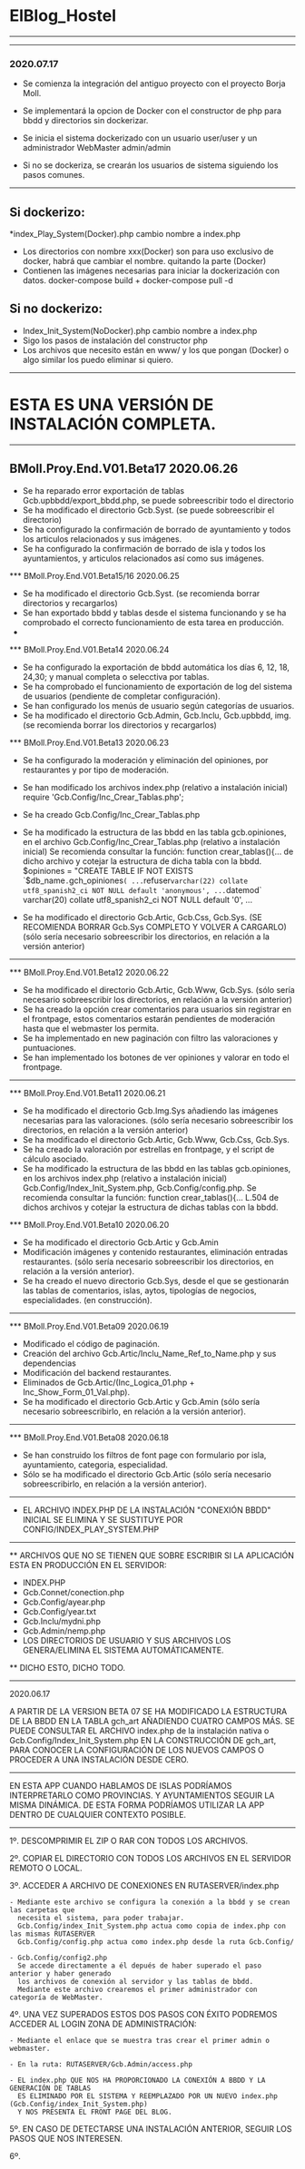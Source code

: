 # ElBlog_Hostel

----


----

### 2020.07.17 

* Se comienza la integración del antiguo proyecto con el proyecto Borja Moll.

* Se implementará la opcion de Docker con el constructor de php para bbdd y directorios sin dockerizar.

* Se inicia el sistema dockerizado con un usuario user/user y un administrador WebMaster admin/admin

* Si no se dockeriza, se crearán los usuarios de sistema siguiendo los pasos comunes.

----

## Si dockerizo: 

*index_Play_System(Docker).php cambio nombre a index.php
* Los directorios con nombre xxx(Docker) son para uso exclusivo de docker, habrá que cambiar el nombre. quitando la parte (Docker)
* Contienen las imágenes necesarias para iniciar la dockerización con datos.
docker-compose build + docker-compose pull -d

## Si no dockerizo: 
* Index_Init_System(NoDocker).php cambio nombre a index.php
* Sigo los pasos de instalación del constructor php
* Los archivos que necesito están en www/ y los que pongan (Docker) o algo similar los puedo eliminar si quiero.

----

# ESTA ES UNA VERSIÓN DE INSTALACIÓN COMPLETA.

----

## BMoll.Proy.End.V01.Beta17 2020.06.26

- Se ha reparado error exportación de tablas Gcb.upbbdd/export_bbdd.php, se puede sobreescribir todo el directorio
- Se ha modificado el directorio Gcb.Syst.
  (se puede sobreescribir el directorio)
- Se ha configurado la confirmación de borrado de ayuntamiento y todos los articulos relacionados y sus imágenes.
- Se ha configurado la confirmación de borrado de isla y todos los ayuntamientos, y articulos relacionados así como sus imágenes.


*** BMoll.Proy.End.V01.Beta15/16 2020.06.25

- Se ha modificado el directorio Gcb.Syst.
  (se recomienda borrar directorios y recargarlos)
- Se han exportado bbdd y tablas desde el sistema funcionando y se ha comprobado el correcto funcionamiento de esta tarea en producción.
- 

*** BMoll.Proy.End.V01.Beta14 2020.06.24

- Se ha configurado la exportación de bbdd automática los días 6, 12, 18, 24,30; y manual completa o selecctiva por tablas.
- Se ha comprobado el funcionamiento de exportación de log del sistema de usuarios (pendiente de completar configuración).
- Se han configurado los menús de usuario según categorías de usuarios.
- Se ha modificado el directorio Gcb.Admin, Gcb.Inclu, Gcb.upbbdd, img.
  (se recomienda borrar los directorios y recargarlos)

*** BMoll.Proy.End.V01.Beta13 2020.06.23

- Se ha configurado la moderación y eliminación del opiniones, por restaurantes y por tipo de moderación.
- Se han modificado los archivos index.php (relativo a instalación inicial) require 'Gcb.Config/Inc_Crear_Tablas.php';
- Se ha creado Gcb.Config/Inc_Crear_Tablas.php
- Se ha modificado la estructura de las bbdd en las tabla gcb.opiniones, en el archivo Gcb.Config/Inc_Crear_Tablas.php
  (relativo a instalación inicial)
  Se recomienda consultar la función: function crear_tablas(){... de dicho archivo y cotejar la estructura de dicha tabla
  con la bbdd.
	$opiniones = "CREATE TABLE IF NOT EXISTS `$db_name`.`gch_opiniones` (
  		...
  		`refuser` varchar(22) collate utf8_spanish2_ci NOT NULL default 'anonymous',
  		...
  		`datemod` varchar(20) collate utf8_spanish2_ci NOT NULL default '0',
  		...

- Se ha modificado el directorio Gcb.Artic, Gcb.Css, Gcb.Sys.
  (SE RECOMIENDA BORRAR Gcb.Sys COMPLETO Y VOLVER A CARGARLO)
  (sólo sería necesario sobreescribir los directorios, en relación a la versión anterior)

----

*** BMoll.Proy.End.V01.Beta12 2020.06.22

- Se ha modificado el directorio Gcb.Artic, Gcb.Www, Gcb.Sys.
  (sólo sería necesario sobreescribir los directorios, en relación a la versión anterior)
- Se ha creado la opción crear comentarios para usuarios sin registrar en el frontpage, estos comentarios estarán 
  pendientes de moderación hasta que el webmaster los permita.
- Se ha implementado en new paginación con filtro las valoraciones y puntuaciones.
- Se han implementado los botones de ver opiniones y valorar en todo el frontpage.

----

*** BMoll.Proy.End.V01.Beta11 2020.06.21

- Se ha modificado el directorio Gcb.Img.Sys añadiendo las imágenes necesarias para las valoraciones.
  (sólo sería necesario sobreescribir los directorios, en relación a la versión anterior)
- Se ha modificado el directorio Gcb.Artic, Gcb.Www, Gcb.Css, Gcb.Sys.
- Se ha creado la valoración por estrellas en frontpage, y el script de cálculo asociado.
- Se ha modificado la estructura de las bbdd en las tablas gcb.opiniones, en los archivos index.php (relativo a instalación inicial)
  Gcb.Config/Index_Init_System.php, Gcb.Config/config.php.
  Se recomienda consultar la función: function crear_tablas(){... L.504 de dichos archivos y cotejar la estructura de dichas tablas con
  la bbdd.

*** BMoll.Proy.End.V01.Beta10 2020.06.20

- Se ha modificado el directorio Gcb.Artic y Gcb.Amin
- Modificación imágenes y contenido restaurantes, eliminación entradas restaurantes.
  (sólo sería necesario sobreescribir los directorios, en relación a la versión anterior).
- Se ha creado el nuevo directorio Gcb.Sys, desde el que se gestionarán las tablas de comentarios, islas, aytos,
  tipologías de negocios, especialidades. (en construcción).


----

*** BMoll.Proy.End.V01.Beta09 2020.06.19

- Modificado el código de paginación.
- Creación del archivo Gcb.Artic/Inclu_Name_Ref_to_Name.php y sus dependencias
- Modificación del backend restaurantes.
- Eliminados de Gcb.Artic/(Inc_Logica_01.php + Inc_Show_Form_01_Val.php).
- Se ha modificado el directorio Gcb.Artic y Gcb.Amin
  (sólo sería necesario sobreescribirlo, en relación a la versión anterior).

----

*** BMoll.Proy.End.V01.Beta08 2020.06.18

- Se han construido los filtros de font page con formulario por isla, ayuntamiento, categoria, especialidad.
- Sólo se ha modificado el directorio Gcb.Artic
  (sólo sería necesario sobreescribirlo, en relación a la versión anterior).

----

* EL ARCHIVO INDEX.PHP DE LA INSTALACIÓN "CONEXIÓN BBDD" INICIAL SE ELIMINA Y SE SUSTITUYE POR CONFIG/INDEX_PLAY_SYSTEM.PHP

----

** ARCHIVOS QUE NO SE TIENEN QUE SOBRE ESCRIBIR SI LA APLICACIÓN ESTA EN PRODUCCIÓN EN EL SERVIDOR:

* INDEX.PHP
* Gcb.Connet/conection.php
* Gcb.Config/ayear.php
* Gcb.Config/year.txt
* Gcb.Inclu/mydni.php
* Gcb.Admin/nemp.php
* LOS DIRECTORIOS DE USUARIO Y SUS ARCHIVOS LOS GENERA/ELIMINA EL SISTEMA AUTOMÁTICAMENTE.

** DICHO ESTO, DICHO TODO. 

----

2020.06.17

A PARTIR DE LA VERSION BETA 07 SE HA MODIFICADO LA ESTRUCTURA DE LA BBDD EN LA TABLA gch_art AÑADIENDO CUATRO CAMPOS MÁS.
SE PUEDE CONSULTAR EL ARCHIVO index.php de la instalación nativa o Gcb.Config/Index_Init_System.php
EN LA CONSTRUCCIÓN DE gch_art, PARA CONOCER LA CONFIGURACIÓN DE LOS NUEVOS CAMPOS
O PROCEDER A UNA INSTALACIÓN DESDE CERO.

----

EN ESTA APP CUANDO HABLAMOS DE ISLAS PODRÍAMOS INTERPRETARLO COMO PROVINCIAS.
Y AYUNTAMIENTOS SEGUIR LA MISMA DINÁMICA.
DE ESTA FORMA PODRÍAMOS UTILIZAR LA APP DENTRO DE CUALQUIER CONTEXTO POSIBLE.

----

1º. DESCOMPRIMIR EL ZIP O RAR CON TODOS LOS ARCHIVOS.

2º. COPIAR EL DIRECTORIO CON TODOS LOS ARCHIVOS EN EL SERVIDOR REMOTO O LOCAL.

3º. ACCEDER A ARCHIVO DE CONEXIONES EN RUTASERVER/index.php

    - Mediante este archivo se configura la conexión a la bbdd y se crean las carpetas que 
      necesita el sistema, para poder trabajar.
      Gcb.Config/index_Init_System.php actua como copia de index.php con las mismas RUTASERVER
      Gcb.Config/config.php actua como index.php desde la ruta Gcb.Config/

    - Gcb.Config/config2.php
      Se accede directamente a él depués de haber superado el paso anterior y haber generado
      los archivos de conexión al servidor y las tablas de bbdd.
      Mediante este archivo crearemos el primer administrador con categoría de WebMaster.

4º. UNA VEZ SUPERADOS ESTOS DOS PASOS CON ÉXITO PODREMOS ACCEDER AL LOGIN ZONA DE ADMINISTRACIÓN:
    
    - Mediante el enlace que se muestra tras crear el primer admin o webmaster.

    - En la ruta: RUTASERVER/Gcb.Admin/access.php
    
    - EL index.php QUE NOS HA PROPORCIONADO LA CONEXIÓN A BBDD Y LA GENERACIÓN DE TABLAS 
      ES ELIMINADO POR EL SISTEMA Y REEMPLAZADO POR UN NUEVO index.php (Gcb.Config/index_Init_System.php)
      Y NOS PRESENTA EL FRONT PAGE DEL BLOG.

5º. EN CASO DE DETECTARSE UNA INSTALACIÓN ANTERIOR, SEGUIR LOS PASOS QUE NOS INTERESEN.

6º. 
